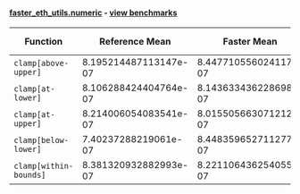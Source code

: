 #### [faster_eth_utils.numeric](https://github.com/BobTheBuidler/faster-eth-utils/blob/master/faster_eth_utils/numeric.py) - [view benchmarks](https://github.com/BobTheBuidler/faster-eth-utils/blob/master/benchmarks/test_numeric_benchmarks.py)

| Function | Reference Mean | Faster Mean | % Change | Speedup (%) | x Faster | Faster |
|----------|---------------|-------------|----------|-------------|----------|--------|
| `clamp[above-upper]` | 8.195214487113147e-07 | 8.447710556024117e-07 | -3.08% | -2.99% | 0.97x | ❌ |
| `clamp[at-lower]` | 8.106288424404764e-07 | 8.143633436228698e-07 | -0.46% | -0.46% | 1.00x | ❌ |
| `clamp[at-upper]` | 8.214006054083541e-07 | 8.015505663071212e-07 | 2.42% | 2.48% | 1.02x | ✅ |
| `clamp[below-lower]` | 7.40237288219061e-07 | 8.448359652711277e-07 | -14.13% | -12.38% | 0.88x | ❌ |
| `clamp[within-bounds]` | 8.381320932882993e-07 | 8.221106436254055e-07 | 1.91% | 1.95% | 1.02x | ✅ |
